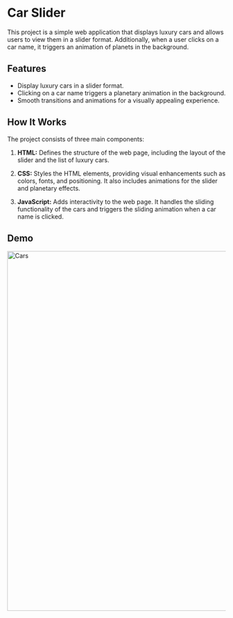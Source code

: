 # Car Slider

This project is a simple web application that displays luxury cars and allows users to view them in a slider format. Additionally, when a user clicks on a car name, it triggers an animation of planets in the background.

## Features

- Display luxury cars in a slider format.
- Clicking on a car name triggers a planetary animation in the background.
- Smooth transitions and animations for a visually appealing experience.

## How It Works

The project consists of three main components:

1. **HTML:** Defines the structure of the web page, including the layout of the slider and the list of luxury cars.

2. **CSS:** Styles the HTML elements, providing visual enhancements such as colors, fonts, and positioning. It also includes animations for the slider and planetary effects.

3. **JavaScript:** Adds interactivity to the web page. It handles the sliding functionality of the cars and triggers the sliding animation when a car name is clicked.

## Demo

<img width="827" alt="Cars" src="https://github.com/Chakilamsrikanth/Cars-View-Slider/assets/147283839/e0b362f6-6f9b-4d23-8453-be5d1adaba60">

